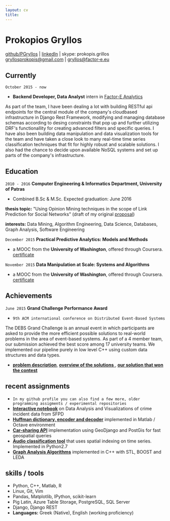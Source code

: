 ```yaml
---
layout: cv
title:
---
```


# Prokopios Gryllos

<div id="webaddress">
<a href="http://www.github.com/PGryllos">github/PGryllos</a>
|  <a href="https://www.linkedin.com/in/prokopis-gryllos-0baa7ba3">linkedIn</a>
|  <a> skype: prokopis.grillos </a>
</div>
<div id="webaddress">
<a href="http://gryllosprokopis@gmail.com">gryllosprokopis@gmail.com</a>
|  <a href="gryllos@factor-e.eu">gryllos@factor-e.eu</a>
</div>


## Currently

`October 2015 - now`

- __Backend Developer, Data Analyst__ intern in [Factor-E Analytics](http://www.factor-e.eu)

As part of the team, I have been dealing a lot with building RESTful api endpoints
for the central module of the company's cloudbased infrastructure in Django Rest Framework, modifying
and managing database schemas according to desing constraints that pop up and further
utilizing DRF's functionallity for creating advanced filters and specific queries.
I have also been building data manipulation and data visualization tools for the team
and have taken a close look to many real-time time series classification techniques that
fit for highly robust and scalable solutions. I also had the chance to decide upon available NoSQL systems and set up parts of the company's infrastructure.


## Education

`2010 - 2016`
__Computer Engineering & Informatics Department, University of Patras__

- Combined B.Sc & M.Sc. Expected graduation: June 2016

__thesis topic:__ "Using Opinion Mining techniques in the scope of Link Prediction for Social Networks"
(draft of my original [proposal](https://docs.google.com/document/d/1_mPtlCgdmH4BK8iOzWKZM0TDy_WJVt7X3KMa_xZhyHw/edit?usp=sharing))

__interests:__ Data Mining, Algorithm Engineering, Data Science, Databases, Graph Analysis, Software Engineering

`December 2015`
__Practical Predictive Analytics: Models and Methods__

- a MOOC from the __University of Washington__, offered through Coursera. [certificate](https://www.coursera.org/account/accomplishments/certificate/P6J2AWFD5HCD)

`November 2015`
__Data Manipulation at Scale: Systems and Algorithms__

- a MOOC from the __University of Washington__, offered through Coursera. [certificate](https://www.coursera.org/account/accomplishments/certificate/73PW8J6MBAJH)



## Achievements

`June 2015`
__Grand Challenge Performance Award__ 

- `9th ACM international conference on Distributed Event-Based Systems`

The DEBS Grand Challenge is an annual event in which participants are asked to provide the
more efficient possible solutions to real-world problems in the area of event-based systems. As part of a 4 member team, our submission achieved the best score among 17 university teams. We implemented our pipeline purely in low level C++ using custom data structures and data types.

- [__problem description__](http://www.debs2015.org/call-grand-challenge.html), [__overview of the solutions__ ](http://dblp.uni-trier.de/db/conf/debs/debs2015.html),
[__our solution that won the contest__](http://acropolis.cs.vu.nl/~spyros/www/papers/Pimp%20my%20Taxi%20Ride.pdf)


## recent assignments

- `In my github profile you can also find a few more, older programming assigments / experimental repositories`
- [__Interactive notebook__](https://github.com/PGryllos/SanFranciscoCrimeAnalysis/blob/master/report.ipynb) on Data Analysis and Visualizations of crime incident data from SFPD
- [__Huffman dictionary, encoder and decoder__](https://github.com/PGryllos/nhuff) implemented in Matlab / Octave environment
- [__Car-sharing API__](https://github.com/PGryllos/car_api) implementation using GeoDjango and PostGis for fast geospatial queries
- [__Audio classification tool__](https://github.com/lOStres/JaFEM) that uses spatial indexing on time series. Implemented in Python2.7
- [__Graph Analysis Algorithms__](https://github.com/PGryllos/kruskal_strong_comp) implemented in C++ with STL, BOOST and LEDA

## skills / tools

- Python, C++, Matlab, R
- Linux, Git, Vim
- Pandas, Matplotlib, IPython, scikit-learn
- Pig Latin, Azure Table Storage, PostgreSQL, SQL Server
- Django, Django REST
- __Languages:__ Greek (Native), English (working proficiency)


<!-- ### Footer

Last updated: May 2013 -->


